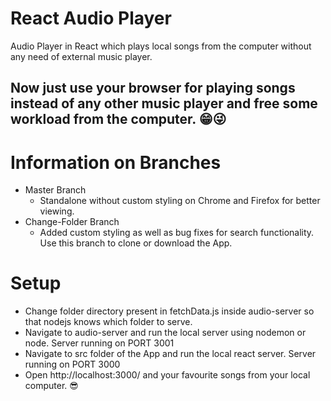 # React Audio Player

Audio Player in React which plays local songs from the computer without any need of external music player.
## Now just use your browser for playing songs instead of any other music player and free some workload from the computer. 😁😜

# Information on Branches
- Master Branch
  - Standalone without custom styling on Chrome and Firefox for better viewing.
- Change-Folder Branch
  - Added custom styling as well as bug fixes for search functionality. Use this branch to clone or download the App.

# Setup
- Change folder directory present in fetchData.js inside audio-server so that nodejs knows which folder to serve.
- Navigate to audio-server and run the local server using nodemon or node. Server running on PORT 3001
- Navigate to src folder of the App and run the local react server. Server running on PORT 3000
- Open http://localhost:3000/ and your favourite songs from your local computer. 😎
